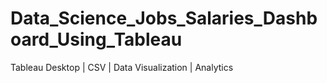 # Data_Science_Jobs_Salaries_Dashboard_Using_Tableau
Tableau Desktop | CSV | Data Visualization | Analytics
